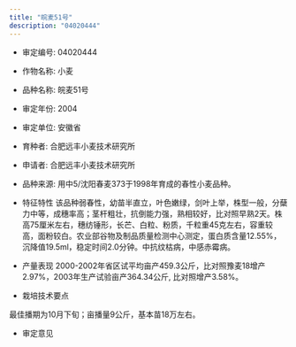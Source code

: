 ```yaml
---
title: "皖麦51号"
description: "04020444"
---
```

* 审定编号:  04020444

*  作物名称:  小麦

*  品种名称:  皖麦51号

*  审定年份:  2004

*  审定单位:  安徽省

* 育种者:  合肥远丰小麦技术研究所

*  申请者:  合肥远丰小麦技术研究所

*  品种来源:  用中5/沈阳春麦373于1998年育成的春性小麦品种。

*  特征特性
该品种弱春性，幼苗半直立，叶色嫩绿，剑叶上举，株型一般，分蘖力中等，成穗率高；茎杆粗壮，抗倒能力强，熟相较好，比对照早熟2天。株高75厘米左右，穗纺锤形，长芒、白粒、粉质，千粒重45克左右，容重较高，面粉较白。农业部谷物及制品质量检测中心测定，蛋白质含量12.55%，沉降值19.5ml，稳定时间2.0分钟。中抗纹枯病，中感赤霉病。 


*  产量表现
2000-2002年省区试平均亩产459.3公斤，比对照豫麦18增产2.97%，2003年生产试验亩产364.34公斤, 比对照增产3.58%。

*  栽培技术要点
 
最佳播期为10月下旬；亩播量9公斤，基本苗18万左右。

*  审定意见

